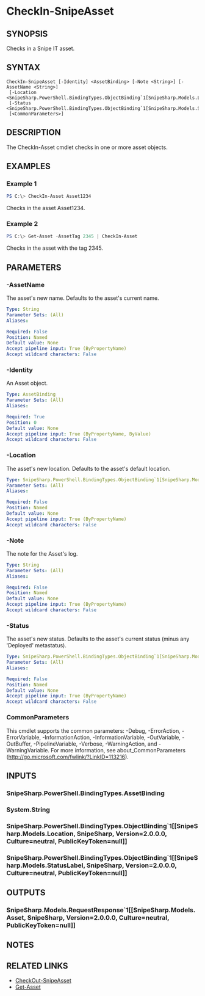 ﻿---
external help file: SnipeSharp.PowerShell.dll-Help.xml
Module Name: SnipeSharp.PowerShell
online version:
schema: 2.0.0
---

# CheckIn-SnipeAsset

## SYNOPSIS
Checks in a Snipe IT asset.

## SYNTAX

```
CheckIn-SnipeAsset [-Identity] <AssetBinding> [-Note <String>] [-AssetName <String>]
 [-Location <SnipeSharp.PowerShell.BindingTypes.ObjectBinding`1[SnipeSharp.Models.Location]>]
 [-Status <SnipeSharp.PowerShell.BindingTypes.ObjectBinding`1[SnipeSharp.Models.StatusLabel]>]
 [<CommonParameters>]
```

## DESCRIPTION
The CheckIn-Asset cmdlet checks in one or more asset objects.

## EXAMPLES

### Example 1
```powershell
PS C:\> CheckIn-Asset Asset1234
```

Checks in the asset Asset1234.

### Example 2
```powershell
PS C:\> Get-Asset -AssetTag 2345 | CheckIn-Asset
```

Checks in the asset with the tag 2345.

## PARAMETERS

### -AssetName
The asset's new name. Defaults to the asset's current name.

```yaml
Type: String
Parameter Sets: (All)
Aliases:

Required: False
Position: Named
Default value: None
Accept pipeline input: True (ByPropertyName)
Accept wildcard characters: False
```

### -Identity
An Asset object.

```yaml
Type: AssetBinding
Parameter Sets: (All)
Aliases:

Required: True
Position: 0
Default value: None
Accept pipeline input: True (ByPropertyName, ByValue)
Accept wildcard characters: False
```

### -Location
The asset's new location. Defaults to the asset's default location.

```yaml
Type: SnipeSharp.PowerShell.BindingTypes.ObjectBinding`1[SnipeSharp.Models.Location]
Parameter Sets: (All)
Aliases:

Required: False
Position: Named
Default value: None
Accept pipeline input: True (ByPropertyName)
Accept wildcard characters: False
```

### -Note
The note for the Asset's log.

```yaml
Type: String
Parameter Sets: (All)
Aliases:

Required: False
Position: Named
Default value: None
Accept pipeline input: True (ByPropertyName)
Accept wildcard characters: False
```

### -Status
The asset's new status. Defaults to the asset's current status (minus any 'Deployed' metastatus).

```yaml
Type: SnipeSharp.PowerShell.BindingTypes.ObjectBinding`1[SnipeSharp.Models.StatusLabel]
Parameter Sets: (All)
Aliases:

Required: False
Position: Named
Default value: None
Accept pipeline input: True (ByPropertyName)
Accept wildcard characters: False
```

### CommonParameters
This cmdlet supports the common parameters: -Debug, -ErrorAction, -ErrorVariable, -InformationAction, -InformationVariable, -OutVariable, -OutBuffer, -PipelineVariable, -Verbose, -WarningAction, and -WarningVariable.
For more information, see about_CommonParameters (http://go.microsoft.com/fwlink/?LinkID=113216).

## INPUTS

### SnipeSharp.PowerShell.BindingTypes.AssetBinding

### System.String

### SnipeSharp.PowerShell.BindingTypes.ObjectBinding`1[[SnipeSharp.Models.Location, SnipeSharp, Version=2.0.0.0, Culture=neutral, PublicKeyToken=null]]

### SnipeSharp.PowerShell.BindingTypes.ObjectBinding`1[[SnipeSharp.Models.StatusLabel, SnipeSharp, Version=2.0.0.0, Culture=neutral, PublicKeyToken=null]]

## OUTPUTS

### SnipeSharp.Models.RequestResponse`1[[SnipeSharp.Models.Asset, SnipeSharp, Version=2.0.0.0, Culture=neutral, PublicKeyToken=null]]

## NOTES

## RELATED LINKS
- [CheckOut-SnipeAsset](CheckOut-SnipeAsset.md)
- [Get-Asset](Get-Asset.md)
